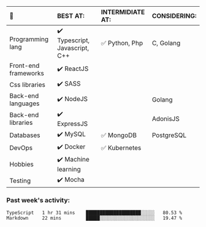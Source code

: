 
:large_blue_circle: | BEST AT: | INTERMIDIATE AT: | CONSIDERING:
:------------ | :-------------| :-------------| :-------------
Programming lang | :heavy_check_mark: Typescript, Javascript, C++ | :white_check_mark: Python, Php | C, Golang
Front-end frameworks| :heavy_check_mark: ReactJS |  |
Css libraries | :heavy_check_mark:  SASS | |
Back-end languages| :heavy_check_mark: NodeJS | | Golang
Back-end libraries |:heavy_check_mark: ExpressJS| | AdonisJS
Databases | :heavy_check_mark: MySQL |  :white_check_mark: MongoDB | PostgreSQL
DevOps | :heavy_check_mark: Docker | :white_check_mark: Kubernetes
Hobbies | :heavy_check_mark: Machine learning | 
Testing | :heavy_check_mark: Mocha |

### Past week's activity:
<!--START_SECTION:waka-->
```text
TypeScript   1 hr 31 mins    ████████████████████░░░░░   80.53 % 
Markdown     22 mins         █████░░░░░░░░░░░░░░░░░░░░   19.47 % 
```
<!--END_SECTION:waka-->
